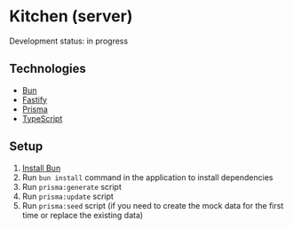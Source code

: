 # Kitchen (server)

Development status: in progress

## Technologies

* [Bun](https://bun.sh)
* [Fastify](https://fastify.dev)
* [Prisma](https://www.prisma.io)
* [TypeScript](https://www.typescriptlang.org)

## Setup

1. [Install Bun](https://bun.sh/docs/installation)
2. Run `bun install` command in the application to install dependencies
3. Run `prisma:generate` script
4. Run `prisma:update` script
5. Run `prisma:seed` script (if you need to create the mock data for the first time or replace the existing data)
